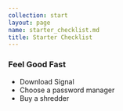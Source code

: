 ```yaml
---
collection: start
layout: page
name: starter_checklist.md
title: Starter Checklist
---
```



### Feel Good Fast
* Download Signal
* Choose a password manager
* Buy a shredder
